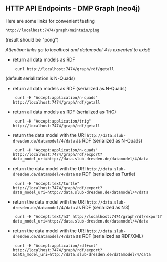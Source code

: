 ## HTTP API Endpoints - DMP Graph (neo4j)

Here are some links for convenient testing

    http://localhost:7474/graph/maintain/ping 

(result should be "pong")

_Attention: links go to localhost and datamodel 4 is expected to exist!_

 * return all data models as RDF

        curl http://localhost:7474/graph/rdf/getall

(default serialization is N-Quads)

 * return all data models as RDF (serialized as N-Quads)
    
        curl -H "Accept:application/n-quads" http://localhost:7474/graph/rdf/getall

 * return all data models as RDF (serialized as TriG)
  
        curl -H "Accept:application/trig" http://localhost:7474/graph/rdf/getall

 * return the data model with the URI ````http://data.slub-dresden.de/datamodel/4/data```` as RDF (serialized as N-Quads)

        curl -H "Accept:application/n-quads" http://localhost:7474/graph/rdf/export?data_model_uri=http://data.slub-dresden.de/datamodel/4/data

 * return the data model with the URI ````http://data.slub-dresden.de/datamodel/4/data```` as RDF (serialized as Turtle)

        curl -H "Accept:text/turtle" http://localhost:7474/graph/rdf/export?data_model_uri=http://data.slub-dresden.de/datamodel/4/data

 * return the data model with the URI ````http://data.slub-dresden.de/datamodel/4/data```` as RDF (serialized as N3)

        curl -H "Accept:text/n3" http://localhost:7474/graph/rdf/export?data_model_uri=http://data.slub-dresden.de/datamodel/4/data

 * return the data model with the URI ````http://data.slub-dresden.de/datamodel/4/data```` as RDF (serialized as RDF/XML)

        curl -H "Accept:application/rdf+xml" http://localhost:7474/graph/rdf/export?&data_model_uri=http://data.slub-dresden.de/datamodel/4/data